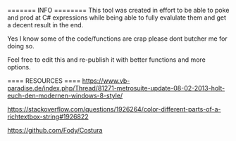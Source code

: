 ======= INFO ========
This tool was created in effort to be able to poke and prod at C# expressions while being able to fully evalulate them and get a decent result in the end.

Yes I know some of the code/functions are crap please dont butcher me for doing so. 

Feel free to edit this and re-publish it with better functions and more options.

==== RESOURCES ====
https://www.vb-paradise.de/index.php/Thread/81271-metrosuite-update-08-02-2013-holt-euch-den-modernen-windows-8-style/ 

https://stackoverflow.com/questions/1926264/color-different-parts-of-a-richtextbox-string#1926822

https://github.com/Fody/Costura

